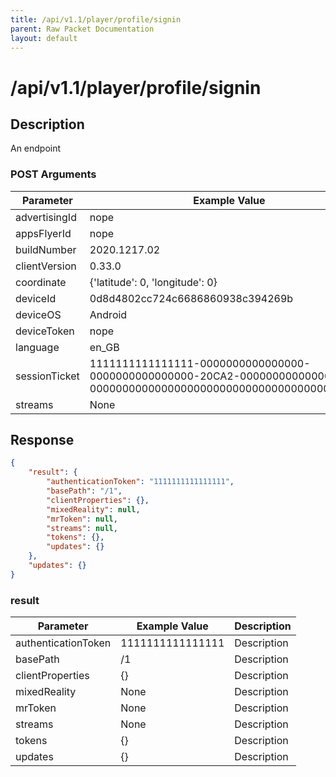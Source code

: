 ```yaml
---
title: /api/v1.1/player/profile/signin
parent: Raw Packet Documentation
layout: default
---
```


# /api/v1.1/player/profile/signin

## Description
An endpoint

### POST Arguments

| Parameter     | Example Value                                                                                                                                            | Description |
|---------------|----------------------------------------------------------------------------------------------------------------------------------------------------------|-------------|
| advertisingId | nope                                                                                                                                                     | Description |
| appsFlyerId   | nope                                                                                                                                                     | Description |
| buildNumber   | 2020.1217.02                                                                                                                                             | Description |
| clientVersion | 0.33.0                                                                                                                                                   | Description |
| coordinate    | {'latitude': 0, 'longitude': 0}                                                                                                                          | Description |
| deviceId      | 0d8d4802cc724c6686860938c394269b                                                                                                                         | Description |
| deviceOS      | Android                                                                                                                                                  | Description |
| deviceToken   | nope                                                                                                                                                     | Description |
| language      | en_GB                                                                                                                                                    | Description |
| sessionTicket | 1111111111111111-0000000000000000-0000000000000000-20CA2-0000000000000000-0000000000000000000000000000000000000000000                                    | Description |
| streams       | None                                                                                                                                                     | Description |


## Response
~~~json
{
    "result": {
        "authenticationToken": "1111111111111111",
        "basePath": "/1",
        "clientProperties": {},
        "mixedReality": null,
        "mrToken": null,
        "streams": null,
        "tokens": {},
        "updates": {}
    },
    "updates": {}
}
~~~

### result

| Parameter           | Example Value    | Description |
|---------------------|------------------|-------------|
| authenticationToken | 1111111111111111 | Description |
| basePath            | /1               | Description |
| clientProperties    | {}               | Description |
| mixedReality        | None             | Description |
| mrToken             | None             | Description |
| streams             | None             | Description |
| tokens              | {}               | Description |
| updates             | {}               | Description |
